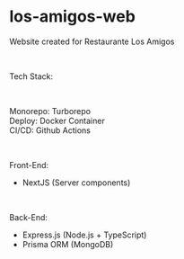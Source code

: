 # los-amigos-web

Website created for Restaurante Los Amigos

<br>

Tech Stack:

<br>

Monorepo: Turborepo  
Deploy: Docker Container  
CI/CD: Github Actions

<br>

Front-End:

- NextJS (Server components)

<br>

Back-End:

- Express.js (Node.js + TypeScript)
- Prisma ORM (MongoDB)
